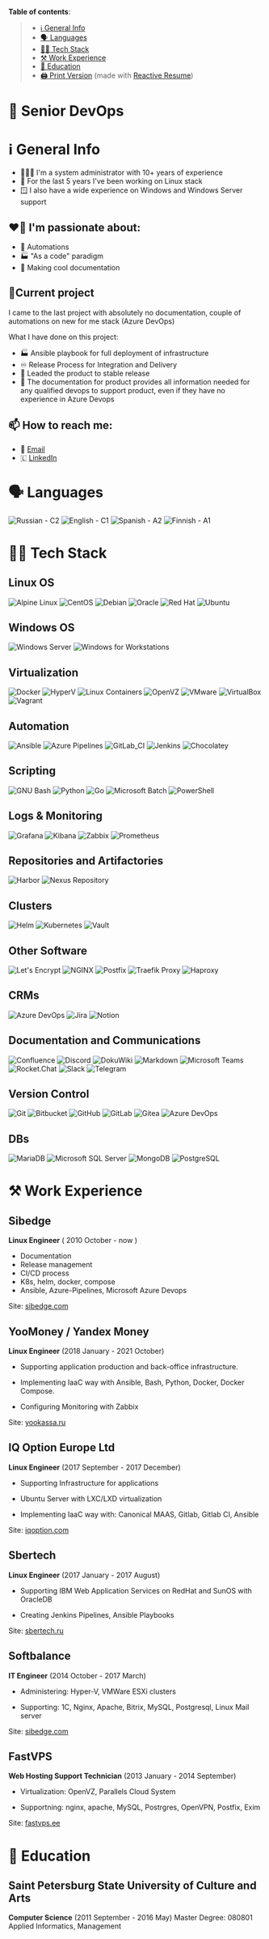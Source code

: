**Table of contents**:
> - [ℹ️ General Info](https://github.com/nett00n#%E2%84%B9%EF%B8%8F-general-info)
> - [🗣️ Languages](https://github.com/nett00n#%EF%B8%8F-languages)
> - [🧑‍💻 Tech Stack](https://github.com/nett00n#-tech-stack)
> - [⚒️ Work Experience](https://github.com/nett00n#%EF%B8%8F-work-experience)
> - [🏫 Education](https://github.com/nett00n#-education)
> - [🖨️ Print Version](https://raw.githubusercontent.com/nett00n/nett00n/main/nett00n_devops.pdf) (made with [Reactive Resume](https://github.com/AmruthPillai/Reactive-Resume))

# 🚀 Senior DevOps

# ℹ️ General Info

- 👨🏻‍💻 I'm a system administrator with 10+ years of experience
- 🐧 For the last 5 years I've been working on Linux stack
- 🪟 I also have a wide experience on Windows and Windows Server support

## ❤️‍🔥 I'm passionate about:

- 🤖 Automations
- 🏭 "As a code" paradigm
- 📃 Making cool documentation


## 🎋Current project
I came to the last project with absolutely no documentation, couple of automations on new for me stack (Azure DevOps)

What I have done on this project:
- 🏭 Ansible playbook for full deployment of infrastructure
- ♾️ Release Process for Integration and Delivery
- 🚀 Leaded the product to stable release
- 📃 The documentation for product provides all information needed for any qualified devops to support product, even if they have no experience in Azure Devops

## 📫 How to reach me:
- 📧 [Email](mailto:github@nett00n.org)
- 🇱 [LinkedIn](https://www.linkedin.com/in/nett00n/)

# 🗣️ Languages
![Russian - C2](https://img.shields.io/badge/Russian_C2-0D597F?)
![English - C1](https://img.shields.io/badge/English_C1-0D597F?)
![Spanish - A2](https://img.shields.io/badge/Spanish_A2-0D597F?)
![Finnish - A1](https://img.shields.io/badge/Finnish_A1-0D597F?)

# 🧑‍💻 Tech Stack

## Linux OS
![Alpine Linux](https://img.shields.io/badge/Alpine_Linux-0D597F?logo=alpinelinux&logoColor=fff&)
![CentOS](https://img.shields.io/badge/CentOS-262577?logo=centos&logoColor=fff&)
![Debian](https://img.shields.io/badge/Debian-A81D33?logo=debian&logoColor=fff&)
![Oracle](https://img.shields.io/badge/Oracle_linux-F80000?logo=oracle&logoColor=fff&)
![Red Hat](https://img.shields.io/badge/Red_Hat-E00?logo=redhat&logoColor=fff&)
![Ubuntu](https://img.shields.io/badge/Ubuntu-E95420?logo=ubuntu&logoColor=fff&)

## Windows OS

![Windows Server](https://img.shields.io/badge/Windows_Server-0078D6?logo=windows&logoColor=fff&)
![Windows for Workstations](https://img.shields.io/badge/Windows_For_Workstations-0078D6?logo=windows95&logoColor=fff&)


## Virtualization
![Docker](https://img.shields.io/badge/Docker-2496ED?logo=docker&logoColor=fff&)
![HyperV](https://img.shields.io/badge/HyperV-00adef?logo=microsoft&logoColor=fff&)
![Linux Containers](https://img.shields.io/badge/LXC-333?logo=linuxcontainers&logoColor=fff&)
![OpenVZ](https://img.shields.io/badge/OpenVZ-00adef?logoColor=fff&)
![VMware](https://img.shields.io/badge/VMware-607078?logo=vmware&logoColor=fff&)
![VirtualBox](https://img.shields.io/badge/VirtualBox-183A61?logo=virtualbox&logoColor=fff&)
![Vagrant](https://img.shields.io/badge/Vagrant-1868F2?logo=vagrant&logoColor=fff&)

## Automation
![Ansible](https://img.shields.io/badge/Ansible-E00?logo=ansible&logoColor=fff&)
![Azure Pipelines](https://img.shields.io/badge/Azure_Pipelines-2560E0?logo=azurepipelines&logoColor=fff&)
![GitLab_CI](https://img.shields.io/badge/GitLab_CI-FC6D26?logo=gitlab&logoColor=fff&)
![Jenkins](https://img.shields.io/badge/Jenkins-D24939?logo=jenkins&logoColor=fff&)
![Chocolatey](https://img.shields.io/badge/Chocolatey-80B5E3?logo=chocolatey&logoColor=fff&)

## Scripting
![GNU Bash](https://img.shields.io/badge/GNU_Bash-4EAA25?logo=gnubash&logoColor=fff&)
![Python](https://img.shields.io/badge/Python-3776AB?logo=python&logoColor=fff&)
![Go](https://img.shields.io/badge/Go-00ADD8?logo=go&logoColor=fff&)
![Microsoft Batch](https://img.shields.io/badge/Microsoft_Batch-4D4D4D?logo=windowsterminal&logoColor=fff&)
![PowerShell](https://img.shields.io/badge/PowerShell-5391FE?logo=powershell&logoColor=fff&)

## Logs & Monitoring
![Grafana](https://img.shields.io/badge/Grafana-F46800?logo=grafana&logoColor=fff&)
![Kibana](https://img.shields.io/badge/Kibana-005571?logo=kibana&logoColor=fff&)
![Zabbix](https://img.shields.io/badge/Zabbix-cc0000?)
![Prometheus](https://img.shields.io/badge/Prometheus-E6522C?logo=prometheus&logoColor=fff)

## Repositories and Artifactories

![Harbor](https://img.shields.io/badge/Harbor-60B932?logo=harbor&logoColor=fff&)
![Nexus Repository](https://img.shields.io/badge/Nexus_Repository-1aba73?logoColor=fff&)

## Clusters

![Helm](https://img.shields.io/badge/Helm-0F1689?logo=helm&logoColor=fff&)
![Kubernetes](https://img.shields.io/badge/Kubernetes-326CE5?logo=kubernetes&logoColor=fff&)
![Vault](https://img.shields.io/badge/Vault-000?logo=vault&logoColor=fff)

## Other Software
![Let's Encrypt](https://img.shields.io/badge/Let's_Encrypt-003A70?logo=letsencrypt&logoColor=fff&)
![NGINX](https://img.shields.io/badge/NGINX-009639?logo=nginx&logoColor=fff&)
![Postfix](https://img.shields.io/badge/Postfix-005FF9?logo=maildotru&logoColor=fff)
![Traefik Proxy](https://img.shields.io/badge/Traefik%20Proxy-24A1C1?logo=traefikproxy&logoColor=fff&style=flat)
![Haproxy](https://img.shields.io/badge/Haproxy-0078D7?logo=haproxy)

## CRMs
![Azure DevOps](https://img.shields.io/badge/Azure_DevOps-0078D7?logo=azuredevops&logoColor=fff&)
![Jira](https://img.shields.io/badge/Jira-0052CC?logo=jira&logoColor=fff&)
![Notion](https://img.shields.io/badge/Notion-000?logo=notion&logoColor=fff&)

## Documentation and Communications
![Confluence](https://img.shields.io/badge/Confluence-172B4D?logo=confluence&logoColor=fff&)
![Discord](https://img.shields.io/badge/Discord-5865F2?logo=discord&logoColor=fff&)
![DokuWiki](https://img.shields.io/badge/DokuWiki-fbfaf9?logo=DokuWiki)
![Markdown](https://img.shields.io/badge/Markdown-000?logo=markdown&logoColor=fff)
![Microsoft Teams](https://img.shields.io/badge/Microsoft_Teams-6264A7?logo=microsoftteams&logoColor=fff&)
![Rocket.Chat](https://img.shields.io/badge/Rocket.Chat-F5455C?logo=rocketdotchat&logoColor=fff&style=flat)
![Slack](https://img.shields.io/badge/Slack-4A154B?logo=slack&logoColor=fff&)
![Telegram](https://img.shields.io/badge/Telegram-26A5E4?logo=telegram&logoColor=fff&)

## Version Control
![Git](https://img.shields.io/badge/Git-F05032?logo=git&logoColor=fff&)
![Bitbucket](https://img.shields.io/badge/Bitbucket-0052CC?logo=bitbucket&logoColor=fff&)
![GitHub](https://img.shields.io/badge/GitHub-181717?logo=github&logoColor=fff&)
![GitLab](https://img.shields.io/badge/GitLab-FC6D26?logo=gitlab&logoColor=fff&)
![Gitea](https://img.shields.io/badge/Gitea-609926?logo=gitea&logoColor=fff&)
![Azure DevOps](https://img.shields.io/badge/Azure_DevOps-0078D7?logo=azuredevops&logoColor=fff&)

## DBs
![MariaDB](https://img.shields.io/badge/MariaDB-003545?logo=mariadb&logoColor=fff&)
![Microsoft SQL Server](https://img.shields.io/badge/Microsoft_SQL_Server-CC2927?logo=microsoftsqlserver&logoColor=fff&)
![MongoDB](https://img.shields.io/badge/MongoDB-47A248?logo=mongodb&logoColor=fff&)
![PostgreSQL](https://img.shields.io/badge/PostgreSQL-4169E1?logo=postgresql&logoColor=fff&)

# ⚒️ Work Experience

## Sibedge

**Linux Engineer** ( 2010 October - now )
- Documentation
- Release management
- CI/CD process
- K8s, helm, docker, compose
- Ansible, Azure-Pipelines, Microsoft Azure Devops

Site: [sibedge.com](https://sibedge.com)

## YooMoney / Yandex Money

**Linux Engineer** (2018 January - 2021 October)

- Supporting application production and back-office infrastructure.

- Implementing IaaC way with Ansible, Bash, Python, Docker, Docker Compose.

- Configuring Monitoring with Zabbix

Site: [yookassa.ru](https://yookassa.ru/en/)

## IQ Option Europe Ltd

**Linux Engineer** (2017 September - 2017 December)

- Supporting Infrastructure for applications

- Ubuntu Server with LXC/LXD virtualization

- Implementing IaaC way with: Canonical MAAS, Gitlab, Gitlab CI, Ansible

Site: [iqoption.com](https://iqoption.com/)

## Sbertech

**Linux Engineer** (2017 January - 2017 August)

- Supporting IBM Web Application Services on RedHat and SunOS with OracleDB

- Creating Jenkins Pipelines, Ansible Playbooks

Site: [sbertech.ru](https://www.sbertech.ru/)

## Softbalance

**IT Engineer** (2014 October - 2017 March)

- Administering: Hyper-V, VMWare ESXi clusters

- Supporting: 1C, Nginx, Apache, Bitrix, MySQL, Postgresql, Linux Mail server

Site: [sibedge.com](https://sibedge.com)

## FastVPS

**Web Hosting Support Technician** (2013 January - 2014 September)

- Virtualization: OpenVZ, Parallels Cloud System

- Supportning: nginx, apache, MySQL, Postrgres, OpenVPN, Postfix, Exim

Site: [fastvps.ee](https://fastvps.ee/)

# 🏫 Education
## Saint Petersburg State University of Culture and Arts
**Computer Science**
(2011 September - 2016 May)
Master Degree: 080801 Applied Informatics, Management